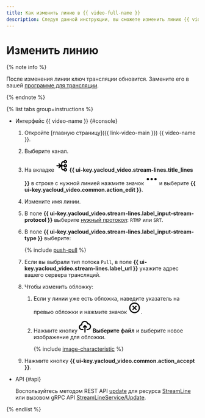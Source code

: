 ```yaml
---
title: Как изменить линию в {{ video-full-name }}
description: Следуя данной инструкции, вы сможете изменить линию {{ video-full-name }}.
---
```


# Изменить линию

{% note info %}

После изменения линии ключ трансляции обновится. Замените его в вашей [программе для трансляции](../streams/start.md#configure-soft).

{% endnote %}

{% list tabs group=instructions %}

- Интерфейс {{ video-name }} {#console}

  1. Откройте [главную страницу]({{ link-video-main }}) {{ video-name }}.
  1. Выберите канал.
  1. На вкладке ![image](../../../_assets/console-icons/branches-right-arrow-right.svg) **{{ ui-key.yacloud_video.stream-lines.title_lines }}** в строке с нужной линией нажмите значок ![image](../../../_assets/console-icons/ellipsis.svg) и выберите **{{ ui-key.yacloud_video.common.action_edit }}**.
  1. Измените имя линии.
  1. В поле **{{ ui-key.yacloud_video.stream-lines.label_input-stream-protocol }}** выберите [нужный протокол](../../concepts/streams.md#lines): `RTMP` или `SRT`.
  1. В поле **{{ ui-key.yacloud_video.stream-lines.label_input-stream-type }}** выберите:

      {% include [push-pull](../../../_includes/video/push-pull.md) %}

  1. Если вы выбрали тип потока `Pull`, в поле **{{ ui-key.yacloud_video.stream-lines.label_url }}** укажите адрес вашего сервера трансляций.
  1. Чтобы изменить обложку:

      1. Если у линии уже есть обложка, наведите указатель на превью обложки и нажмите значок ![image](../../../_assets/console-icons/circle-xmark.svg).
      1. Нажмите кнопку ![image](../../../_assets/console-icons/cloud-arrow-up-in.svg) **Выберите файл** и выберите новое изображение для обложки.

          {% include [image-characteristic](../../../_includes/video/image-characteristic.md) %}

  1. Нажмите кнопку **{{ ui-key.yacloud_video.common.action_accept }}**.

- API {#api}

  Воспользуйтесь методом REST API [update](../../api-ref/StreamLine/update.md) для ресурса [StreamLine](../../api-ref/StreamLine/index.md) или вызовом gRPC API [StreamLineService/Update](../../api-ref/grpc/StreamLine/update.md).

{% endlist %}
